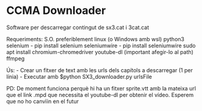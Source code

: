 # CCMA Downloader
Software per descarregar contingut de sx3.cat i 3cat.cat

Requeriments:
S.O. preferiblement linux (o Windows amb wsl)
python3
selenium - pip install selenium
seleniumwire - pip install seleniumwire
sudo apt install chromium-chromedriver
youtube-dl (important afegir-lo al path)
ffmpeg

Ús: 
    - Crear un fitxer de text amb les urls dels capítols a descarregar (1 per línia)
    - Executar amb $python SX3_downloader.py urlsFile

PD: De moment funciona perquè hi ha un fitxer sprite.vtt amb la mateixa url que el link .mpd que
necessita el youtube-dl per obtenir el vídeo. Esperem que no ho canvïin en el futur